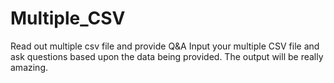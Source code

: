# Multiple_CSV
Read out multiple csv file and provide Q&amp;A
Input your multiple CSV file and ask questions based upon the data being provided. The output will be really amazing.
